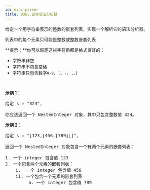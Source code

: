 ```yaml
---
id: mini-parser
title: 0385.迷你语法分析器
---
```

给定一个用字符串表示的整数的嵌套列表，实现一个解析它的语法分析器。

列表中的每个元素只可能是整数或整数嵌套列表

**提示：**你可以假定这些字符串都是格式良好的：


- 字符串非空
- 字符串不包含空格
- 字符串只包含数字<code>0-9</code>、<code>[</code>、<code>-</code>、<code>,</code>、<code>]</code>

 

**示例 1：**


<pre>给定 s = &#34;324&#34;,<br/><br/>你应该返回一个 NestedInteger 对象，其中只包含整数值 324。<br/></pre>

**示例 2：**


<pre>给定 s = &#34;[123,[456,[789]]]&#34;,<br/><br/>返回一个 NestedInteger 对象包含一个有两个元素的嵌套列表：<br/><br/>1. 一个 integer 包含值 123<br/>2. 一个包含两个元素的嵌套列表：<br/>    i.  一个 integer 包含值 456<br/>    ii. 一个包含一个元素的嵌套列表<br/>         a. 一个 integer 包含值 789<br/></pre>

